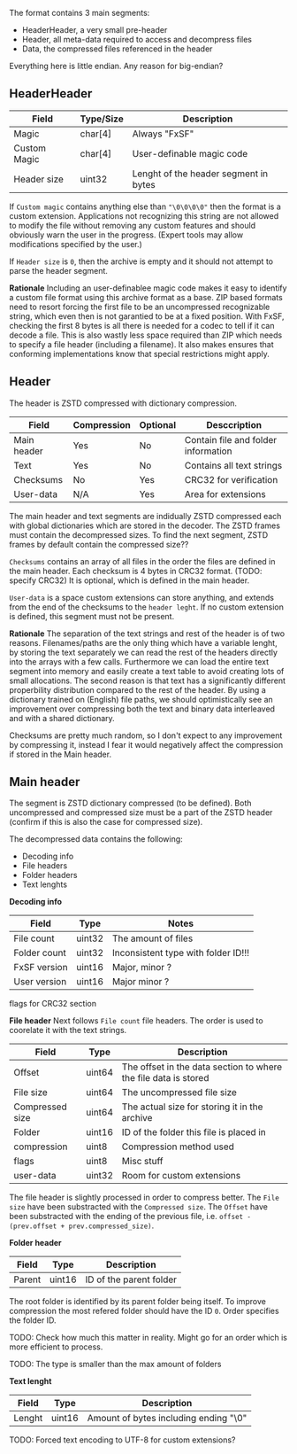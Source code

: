 The format contains 3 main segments:
- HeaderHeader, a very small pre-header
- Header, all meta-data required to access and decompress files
- Data, the compressed files referenced in the header

Everything here is little endian. Any reason for big-endian?

HeaderHeader
--------

| Field        | Type/Size | Description               |
|--------------|-----------|---------------------------|
| Magic        | char[4]   | Always "FxSF"             |
| Custom Magic | char[4]   | User-definable magic code |
| Header size  | uint32    | Lenght of the header segment in bytes |

If `Custom magic` contains anything else than `"\0\0\0\0"` then the format is a custom extension.
Applications not recognizing this string are not allowed to modify the file without removing any custom features and should obviously warn the user in the progress. (Expert tools may allow modifications specified by the user.)

If `Header size` is `0`, then the archive is empty and it should not attempt to parse the header segment.

**Rationale**
Including an user-definablee magic code makes it easy to identify a custom file format using this archive format as a base. ZIP based formats need to resort forcing the first file to be an uncompressed recognizable string, which even then is not garantied to be at a fixed position. With FxSF, checking the first 8 bytes is all there is needed for a codec to tell if it can decode a file. This is also wastly less space required than ZIP which needs to specify a file header (including a filename).
It also makes ensures that conforming implementations know that special restrictions might apply.


Header
------
The header is ZSTD compressed with dictionary compression.

| Field       | Compression | Optional | Desccription           |
|-------------|-----|-----|-------------------------------------|
| Main header | Yes | No  | Contain file and folder information |
| Text        | Yes | No  | Contains all text strings           |
| Checksums   | No  | Yes | CRC32 for verification              |
| User-data   | N/A | Yes | Area for extensions                 |

The main header and text segments are indidually ZSTD compressed each with global dictionaries which are stored in the decoder. The ZSTD frames must contain the decompressed sizes. To find the next segment, ZSTD frames by default contain the compressed size??

`Checksums` contains an array of all files in the order the files are defined in the main header. Each checksum is 4 bytes in CRC32 format. (TODO: specify CRC32)
It is optional, which is defined in the main header.

`User-data` is a space custom extensions can store anything, and extends from the end of the checksums to the `header leght`. If no custom extension is defined, this segment must not be present.

**Rationale**
The separation of the text strings and rest of the header is of two reasons. Filenames/paths are the only thing which have a variable lenght, by storing the text separately we can read the rest of the headers directly into the arrays with a few calls. Furthermore we can load the entire text segment into memory and easily create a text table to avoid creating lots of small allocations.
The second reason is that text has a significantly different properbility distribution compared to the rest of the header. By using a dictionary trained on (English) file paths, we should optimistically see an improvement over compressing both the text and binary data interleaved and with a shared dictionary.

Checksums are pretty much random, so I don't expect to any improvement by compressing it, instead I fear it would negatively affect the compression if stored in the Main header.

Main header
-----------
The segment is ZSTD dictionary compressed (to be defined). Both uncompressed and compressed size must be a part of the ZSTD header (confirm if this is also the case for compressed size).

The decompressed data contains the following:
- Decoding info
- File headers
- Folder headers
- Text lenghts

**Decoding info**

| Field       | Type   | Notes                               |
|-------------|--------|-------------------------------------|
|File count   | uint32 | The amount of files                 |
|Folder count | uint32 | Inconsistent type with folder ID!!! |
|FxSF version | uint16 | Major, minor ?                      |
|User version | uint16 | Major minor ?                       |

flags for CRC32 section


**File header**
Next follows `File count` file headers. The order is used to coorelate it with the text strings.

| Field           | Type   | Description |
|-----------------|--------|-------------|
| Offset | uint64 | The offset in the data section to where the file data is stored |
| File size       | uint64 | The uncompressed file size |
| Compressed size | uint64 | The actual size for storing it in the archive |
| Folder          | uint16 | ID of the folder this file is placed in |
| compression     | uint8  | Compression method used |
| flags           | uint8  | Misc stuff |
| user-data       | uint32 | Room for custom extensions |

The file header is slightly processed in order to compress better. The `File size` have been substracted with the `Compressed size`. The `Offset` have been substracted with the ending of the previous file, i.e. `offset - (prev.offset + prev.compressed_size)`.

**Folder header**

| Field  | Type   | Description             |
|--------|--------|-------------------------|
| Parent | uint16 | ID of the parent folder |

The root folder is identified by its parent folder being itself. To improve compression the most refered folder should have the ID `0`. Order specifies the folder ID.

TODO: Check how much this matter in reality. Might go for an order which is more efficient to process.

TODO: The type is smaller than the max amount of folders

**Text lenght**

| Field  | Type   | Description                           |
|--------|--------|---------------------------------------|
| Lenght | uint16 | Amount of bytes including ending "\0" |

TODO: Forced text encoding to UTF-8 for custom extensions?